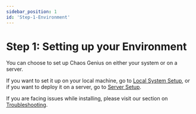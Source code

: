 ```yaml
---
sidebar_position: 1
id: 'Step-1-Environment'
---
```


# Step 1: Setting up your Environment

You can choose to set up Chaos Genius on either your system or on a server.

If you want to set it up on your local machine, go to [Local System Setup](#), or if you want to deploy it on a server, go to [Server Setup](#).

If you are facing issues while installing, please visit our section on [Troubleshooting](#).

